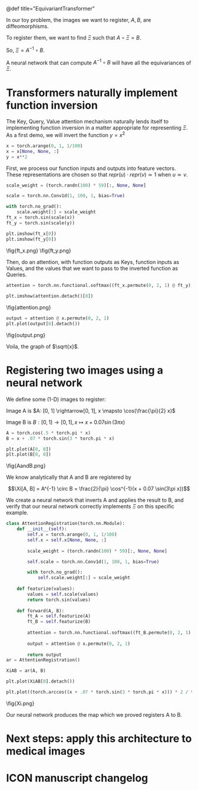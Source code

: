 @def title="EquivariantTransformer"


In our toy problem, the images we want to register, $A, B$, are  diffeomorphisms.

To register them, we want to find $\Xi$ such that $A \circ \Xi = B$.

So, $\Xi = A^{-1} \circ B$.

A neural network that can compute $A^{-1}\circ B$ will have all the equivariances of $\Xi$.


# Transformers naturally implement function inversion

The Key, Query, Value attention mechanism naturally lends itself to implementing function inversion in a matter appropriate for representing $\Xi$. As a first demo, we will invert the function $y=x^2$


```python
x = torch.arange(0, 1, 1/100)
x = x[None, None, :]
y = x**2
```

First, we process our function inputs and outputs into feature vectors. These representations are chosen so that $repr(u) \cdot repr(v) \simeq 1$ when $u \simeq v$. 

```python
scale_weight = (torch.randn(100) * 59)[:, None, None]

scale = torch.nn.Conv1d(1, 100, 1, bias=True)

with torch.no_grad():
    scale.weight[:] = scale_weight
ft_x = torch.sin(scale(x))
ft_y = torch.sin(scale(y))
```

```python
plt.imshow(ft_x[0])
plt.imshow(ft_y[0])
```

\fig{ft_x.png} \fig{ft_y.png}

Then, do an attention, with function outputs as Keys, function inputs as Values, and the values that we want to pass to the inverted function as Queries.

```python
attention = torch.nn.functional.softmax((ft_x.permute(0, 2, 1) @ ft_y), dim=2)
                                       
plt.imshow(attention.detach()[0])
```
\fig{attention.png}
```python
output = attention @ x.permute(0, 2, 1)
plt.plot(output[0].detach())
```
\fig{output.png}


Voila, the graph of $\sqrt{x}$.

# Registering two images using a neural network

We define some (1-D) images to register:

Image A is $A: [0, 1] \rightarrow[0, 1], x \mapsto \cos(\frac{\pi}{2} x)$

Image B is $B: [0, 1] \rightarrow[0, 1], x \mapsto x + 0.07 \sin(3\pi x)$



```python
A = torch.cos(.5 * torch.pi * x)
B = x + .07 * torch.sin(3 * torch.pi * x)

plt.plot(A[0, 0])
plt.plot(B[0, 0])
```

\fig{AandB.png}

We know analytically that A and B are registered by 

$$\Xi[A, B] = A^{-1} \circ B = \frac{2}{\pi} \cos^{-1}(x + 0.07 \sin(3\pi x))$$

We create a neural network that inverts A and applies the result to B, and verify that our neural network correctly implements $\Xi$ on this specific example.

```python
class AttentionRegistration(torch.nn.Module):
    def __init__(self):
        self.x = torch.arange(0, 1, 1/100)
        self.x = self.x[None, None, :]
        
        scale_weight = (torch.randn(100) * 59)[:, None, None]

        self.scale = torch.nn.Conv1d(1, 100, 1, bias=True)

        with torch.no_grad():
            self.scale.weight[:] = scale_weight
    
    def featurize(values):
        values = self.scale(values)
        return torch.sin(values)
    
    def forward(A, B):
        ft_A = self.featurize(A)
        ft_B = self.featurize(B)
        
        attention = torch.nn.functional.softmax((ft_B.permute(0, 2, 1) @ ft_A), dim=2)
        
        output = attention @ x.permute(0, 2, 1)
        
        return output
ar = AttentionRegistration()

XiAB = ar(A, B)

plt.plot(XiAB[0].detach())

plt.plot((torch.arccos((x + .07 * torch.sin(3 * torch.pi * x))) * 2 / torch.pi)[0, 0])
```
\fig{Xi.png}

Our neural network produces the map which we proved registers A to B.


# Next steps: apply this architecture to medical images


# ICON manuscript changelog


